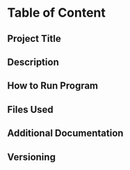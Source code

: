 # **Table of Content**
## Project Title
## Description
## How to Run Program
## Files Used
## Additional Documentation
## Versioning
